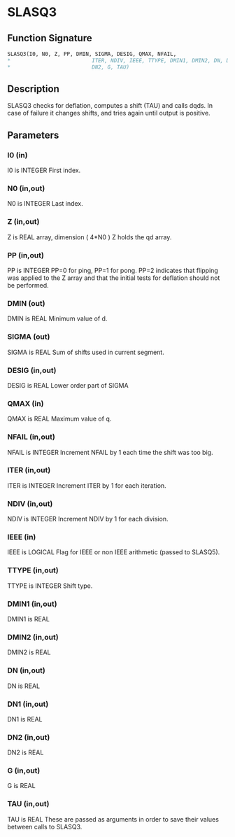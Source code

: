 # SLASQ3

## Function Signature

```fortran
SLASQ3(I0, N0, Z, PP, DMIN, SIGMA, DESIG, QMAX, NFAIL,
*                          ITER, NDIV, IEEE, TTYPE, DMIN1, DMIN2, DN, DN1,
*                          DN2, G, TAU)
```

## Description


 SLASQ3 checks for deflation, computes a shift (TAU) and calls dqds.
 In case of failure it changes shifts, and tries again until output
 is positive.

## Parameters

### I0 (in)

I0 is INTEGER First index.

### N0 (in,out)

N0 is INTEGER Last index.

### Z (in,out)

Z is REAL array, dimension ( 4*N0 ) Z holds the qd array.

### PP (in,out)

PP is INTEGER PP=0 for ping, PP=1 for pong. PP=2 indicates that flipping was applied to the Z array and that the initial tests for deflation should not be performed.

### DMIN (out)

DMIN is REAL Minimum value of d.

### SIGMA (out)

SIGMA is REAL Sum of shifts used in current segment.

### DESIG (in,out)

DESIG is REAL Lower order part of SIGMA

### QMAX (in)

QMAX is REAL Maximum value of q.

### NFAIL (in,out)

NFAIL is INTEGER Increment NFAIL by 1 each time the shift was too big.

### ITER (in,out)

ITER is INTEGER Increment ITER by 1 for each iteration.

### NDIV (in,out)

NDIV is INTEGER Increment NDIV by 1 for each division.

### IEEE (in)

IEEE is LOGICAL Flag for IEEE or non IEEE arithmetic (passed to SLASQ5).

### TTYPE (in,out)

TTYPE is INTEGER Shift type.

### DMIN1 (in,out)

DMIN1 is REAL

### DMIN2 (in,out)

DMIN2 is REAL

### DN (in,out)

DN is REAL

### DN1 (in,out)

DN1 is REAL

### DN2 (in,out)

DN2 is REAL

### G (in,out)

G is REAL

### TAU (in,out)

TAU is REAL These are passed as arguments in order to save their values between calls to SLASQ3.


